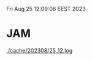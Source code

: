 Fri Aug 25 12:09:06 EEST 2023
# JAM
<a href='./cache/202308/25_12.log'>./cache/202308/25_12.log</a>
